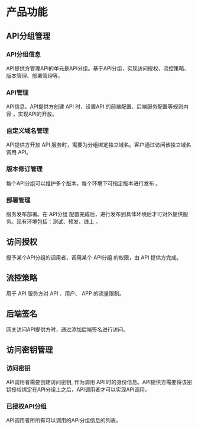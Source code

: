 # 产品功能

## API分组管理

### API分组信息

API提供方管理API的单元是API分组。基于API分组，实现访问授权、流控策略、版本管理、部署管理等。

### API管理

API信息。API提供方创建 API 时，设置API 的前端配置、后端服务配置等规则内容 ，实现API的开放。

### 自定义域名管理

API提供方开放 API 服务时，需要为分组绑定独立域名。客户通过访问该独立域名调用 API。

### 版本修订管理
每个API分组可以维护多个版本。每个环境下可指定版本进行发布 。

### 部署管理
服务发布部署。在 API分组 配置完成后，进行发布到具体环境后才可对外提供服务。现有环境包括：测试、预发、线上 。

## 访问授权
授予某个API分组的调用者，调用某个 API分组 的权限，由 API 提供方完成。

## 流控策略
用于 API 服务方对 API 、用户、 APP 的流量限制。

## 后端签名
网关访问API提供方时，通过添加后端签名进行访问。

## 访问密钥管理
### 访问密钥
API调用者需要创建访问密钥, 作为调用 API 时的身份信息。API提供方需要将该密钥授权绑定在API分组上之后，API调用者才可以实现API调用。

### 已授权API分组
API调用者所所有可以调用的API分组信息的列表。
